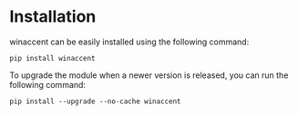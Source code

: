 # Installation

winaccent can be easily installed using the following command:

<div class="md-typeset">
<pre><code><span style="color: var(--terminal-yellow)">pip</span> install winaccent</code></pre>
</div>

To upgrade the module when a newer version is released, you can run the following command:

<div class="md-typeset">
<pre><code><span style="color: var(--terminal-yellow)">pip</span> install <span style="color: var(--terminal-blue)">--upgrade --no-cache</span> winaccent</code></pre>
</div>